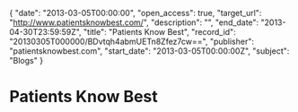 {
  "date": "2013-03-05T00:00:00", 
  "open_access": true, 
  "target_url": "http://www.patientsknowbest.com/", 
  "description": "", 
  "end_date": "2013-04-30T23:59:59Z", 
  "title": "Patients Know Best", 
  "record_id": "20130305T000000/BDvtqh4abmUETn8Zfez7cw==", 
  "publisher": "patientsknowbest.com", 
  "start_date": "2013-03-05T00:00:00Z", 
  "subject": "Blogs"
}

# Patients Know Best

